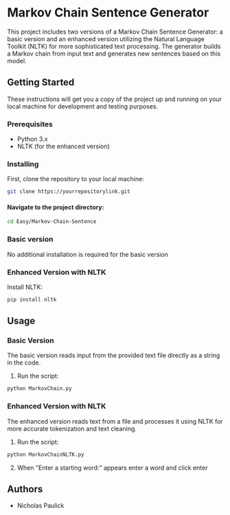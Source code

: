 # Markov Chain Sentence Generator

This project includes two versions of a Markov Chain Sentence Generator: a basic version and an enhanced version utilizing the Natural Language Toolkit (NLTK) for more sophisticated text processing. The generator builds a Markov chain from input text and generates new sentences based on this model.

## Getting Started

These instructions will get you a copy of the project up and running on your local machine for development and testing purposes.

### Prerequisites

- Python 3.x
- NLTK (for the enhanced version)

### Installing

First, clone the repository to your local machine:

```bash
git clone https://yourrepositorylink.git
```

#### Navigate to the project directory:

```bash
cd Easy/Markov-Chain-Sentence
```

### Basic version

No additional installation is required for the basic version

### Enhanced Version with NLTK

Install NLTK:
```bash
pip install nltk
```

## Usage

### Basic Version

The basic version reads input from the provided text file directly as a string in the code.

1. Run the script:
```bash
python MarkovChain.py
```

### Enhanced Version with NLTK

The enhanced version reads text from a file and processes it using NLTK for more accurate tokenization and text cleaning.

1. Run the script:
```bash
python MarkovChainNLTK.py
```
2. When "Enter a starting word:" appears enter a word and click enter

## Authors

- Nicholas Paulick
